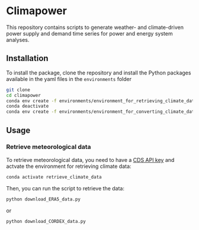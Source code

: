 # Climapower

This repository contains scripts to generate weather- and climate-driven power supply and demand time series for power and energy system analyses.

## Installation

To install the package, clone the repository and install the Python packages available in the yaml files in the `environments` folder

```bash
git clone
cd climapower
conda env create -f environments/environment_for_retrieving_climate_data.yml
conda deactivate
conda env create -f environments/environment_for_converting_climate_data_to_energy.yml
```

## Usage

### Retrieve meteorological data

To retrieve meteorological data, you need to have a [CDS API key](https://cds.climate.copernicus.eu/api-how-to) and actvate the environment for retrieving climate data:

```bash
conda activate retrieve_climate_data
```

Then, you can run the script to retrieve the data:

```bash
python download_ERA5_data.py
```

or

```bash
python download_CORDEX_data.py
```
